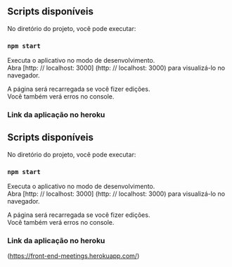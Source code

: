 ## Scripts disponíveis

No diretório do projeto, você pode executar:

### `npm start`

Executa o aplicativo no modo de desenvolvimento. <br>
Abra [http: // localhost: 3000] (http: // localhost: 3000) para visualizá-lo no navegador.

A página será recarregada se você fizer edições. <br>
Você também verá erros no console.

### Link da aplicação no heroku

## Scripts disponíveis

No diretório do projeto, você pode executar:

### `npm start`

Executa o aplicativo no modo de desenvolvimento. <br>
Abra [http: // localhost: 3000] (http: // localhost: 3000) para visualizá-lo no navegador.

A página será recarregada se você fizer edições. <br>
Você também verá erros no console.

### Link da aplicação no heroku
(https://front-end-meetings.herokuapp.com/)